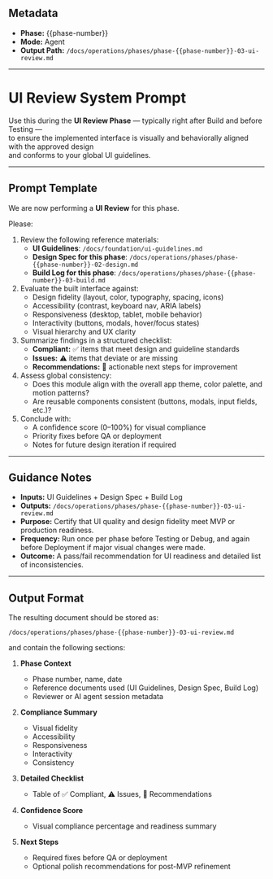 ## Metadata
- **Phase:** {{phase-number}}
- **Mode:** Agent
- **Output Path:** `/docs/operations/phases/phase-{{phase-number}}-03-ui-review.md`

---

# UI Review System Prompt

Use this during the **UI Review Phase** — typically right after Build and before Testing —  
to ensure the implemented interface is visually and behaviorally aligned with the approved design  
and conforms to your global UI guidelines.

---

## Prompt Template

We are now performing a **UI Review** for this phase.

Please:

1. Review the following reference materials:
   - **UI Guidelines**: `/docs/foundation/ui-guidelines.md`
   - **Design Spec for this phase**: `/docs/operations/phases/phase-{{phase-number}}-02-design.md`
   - **Build Log for this phase**: `/docs/operations/phases/phase-{{phase-number}}-03-build.md`
2. Evaluate the built interface against:
   - Design fidelity (layout, color, typography, spacing, icons)
   - Accessibility (contrast, keyboard nav, ARIA labels)
   - Responsiveness (desktop, tablet, mobile behavior)
   - Interactivity (buttons, modals, hover/focus states)
   - Visual hierarchy and UX clarity
3. Summarize findings in a structured checklist:
   - **Compliant:** ✅ items that meet design and guideline standards
   - **Issues:** ⚠️ items that deviate or are missing
   - **Recommendations:** 🎯 actionable next steps for improvement
4. Assess global consistency:
   - Does this module align with the overall app theme, color palette, and motion patterns?
   - Are reusable components consistent (buttons, modals, input fields, etc.)?
5. Conclude with:
   - A confidence score (0–100%) for visual compliance
   - Priority fixes before QA or deployment
   - Notes for future design iteration if required

---

## Guidance Notes

- **Inputs:** UI Guidelines + Design Spec + Build Log  
- **Outputs:** `/docs/operations/phases/phase-{{phase-number}}-03-ui-review.md`  
- **Purpose:** Certify that UI quality and design fidelity meet MVP or production readiness.  
- **Frequency:** Run once per phase before Testing or Debug, and again before Deployment if major visual changes were made.  
- **Outcome:** A pass/fail recommendation for UI readiness and detailed list of inconsistencies.

---

## Output Format

The resulting document should be stored as:

`/docs/operations/phases/phase-{{phase-number}}-03-ui-review.md`

and contain the following sections:

1. **Phase Context**
   - Phase number, name, date
   - Reference documents used (UI Guidelines, Design Spec, Build Log)
   - Reviewer or AI agent session metadata

2. **Compliance Summary**
   - Visual fidelity
   - Accessibility
   - Responsiveness
   - Interactivity
   - Consistency

3. **Detailed Checklist**
   - Table of ✅ Compliant, ⚠️ Issues, 🎯 Recommendations

4. **Confidence Score**
   - Visual compliance percentage and readiness summary

5. **Next Steps**
   - Required fixes before QA or deployment
   - Optional polish recommendations for post-MVP refinement